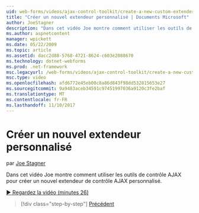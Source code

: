 ```yaml
---
uid: web-forms/videos/ajax-control-toolkit/create-a-new-custom-extender
title: "Créer un nouvel extendeur personnalisé | Documents Microsoft"
author: JoeStagner
description: "Dans cet vidéo Joe montre comment utiliser les outils de contrôle AJAX pour créer un nouvel extendeur de contrôle AJAX personnalisé."
ms.author: aspnetcontent
manager: wpickett
ms.date: 05/22/2009
ms.topic: article
ms.assetid: dacc2d88-5768-4721-8624-c603e2088670
ms.technology: dotnet-webforms
ms.prod: .net-framework
msc.legacyurl: /web-forms/videos/ajax-control-toolkit/create-a-new-custom-extender
msc.type: video
ms.openlocfilehash: afd6772e45eb00c8a86d843f98dd532815653e27
ms.sourcegitcommit: 9a9483aceb34591c97451997036a9120c3fe2baf
ms.translationtype: MT
ms.contentlocale: fr-FR
ms.lasthandoff: 11/10/2017
---
```

<a name="create-a-new-custom-extender"></a>Créer un nouvel extendeur personnalisé
====================
par [Joe Stagner](https://github.com/JoeStagner)

Dans cet vidéo Joe montre comment utiliser les outils de contrôle AJAX pour créer un nouvel extendeur de contrôle AJAX personnalisé.

[&#9654; Regardez la vidéo (minutes 26)](https://channel9.msdn.com/Blogs/ASP-NET-Site-Videos/create-a-new-custom-extender)

>[!div class="step-by-step"]
[Précédent](editor-control-custom.md)
